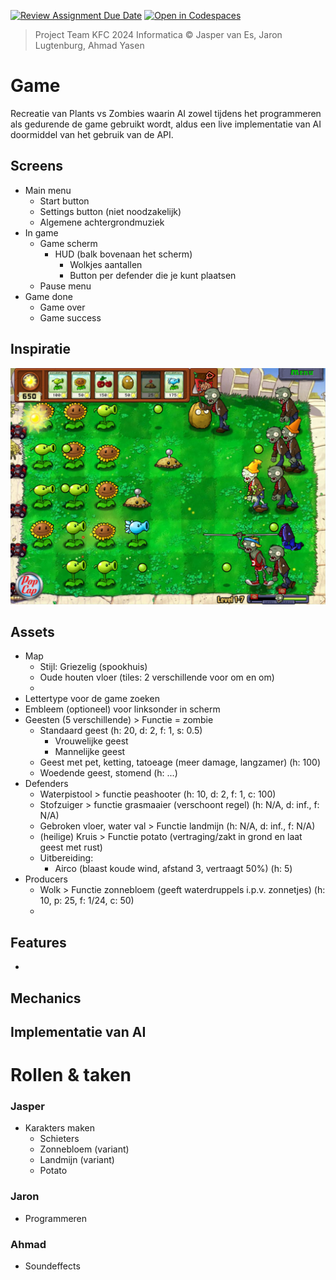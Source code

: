 [![Review Assignment Due Date](https://classroom.github.com/assets/deadline-readme-button-24ddc0f5d75046c5622901739e7c5dd533143b0c8e959d652212380cedb1ea36.svg)](https://classroom.github.com/a/nMKE9hqF)
[![Open in Codespaces](https://classroom.github.com/assets/launch-codespace-7f7980b617ed060a017424585567c406b6ee15c891e84e1186181d67ecf80aa0.svg)](https://classroom.github.com/open-in-codespaces?assignment_repo_id=13657597)

> Project Team KFC 2024 Informatica © Jasper van Es, Jaron Lugtenburg, Ahmad Yasen

# Game
Recreatie van Plants vs Zombies waarin AI zowel tijdens het programmeren als gedurende de game gebruikt wordt, aldus een live implementatie van AI doormiddel van het gebruik van de API.

## Screens
- Main menu
    - Start button
    - Settings button (niet noodzakelijk)
    - Algemene achtergrondmuziek
- In game
    - Game scherm
        - HUD (balk bovenaan het scherm)
            - Wolkjes aantallen
            - Button per defender die je kunt plaatsen
    - Pause menu
- Game done
    - Game over
    - Game success

## Inspiratie
![VOorbeeld gamesherm](image.png)
## Assets
- Map
    - Stijl: Griezelig (spookhuis)
    - Oude houten vloer (tiles: 2 verschillende voor om en om)
    - 
- Lettertype voor de game zoeken
- Embleem (optioneel) voor linksonder in scherm
- Geesten (5 verschillende) > Functie = zombie
    - Standaard geest (h: 20, d: 2, f: 1, s: 0.5)
        - Vrouwelijke geest
        - Mannelijke geest
    - Geest met pet, ketting, tatoeage (meer damage, langzamer) (h: 100)
    - Woedende geest, stomend (h: ...)
- Defenders
    - Waterpistool > functie peashooter (h: 10, d: 2, f: 1, c: 100)
    - Stofzuiger > functie grasmaaier (verschoont regel) (h: N/A, d: inf., f: N/A)
    - Gebroken vloer, water val > Functie landmijn (h: N/A, d: inf., f: N/A)
    - (heilige) Kruis > Functie potato (vertraging/zakt in grond en laat geest met rust)
    - Uitbereiding:
        - Airco (blaast koude wind, afstand 3, vertraagt 50%) (h: 5)
- Producers
    - Wolk > Functie zonnebloem (geeft waterdruppels i.p.v. zonnetjes) (h: 10, p: 25, f: 1/24, c: 50)
    - 
## Features
- 

## Mechanics


## Implementatie van AI

# Rollen & taken

### Jasper
- Karakters maken
    - Schieters
    - Zonnebloem (variant)
    - Landmijn (variant)
    - Potato

### Jaron
- Programmeren

### Ahmad
- Soundeffects